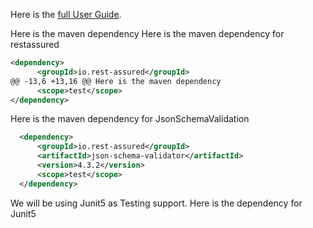 Here is the [full User Guide](https://github.com/rest-assured/rest-assured/wiki/Usage).

Here is the maven dependency
Here is the maven dependency for restassured
```xml
<dependency>
      <groupId>io.rest-assured</groupId>
@@ -13,6 +13,16 @@ Here is the maven dependency
      <scope>test</scope>
</dependency>
```
Here is the maven dependency for JsonSchemaValidation
```xml
  <dependency>
      <groupId>io.rest-assured</groupId>
      <artifactId>json-schema-validator</artifactId>
      <version>4.3.2</version>
      <scope>test</scope>
  </dependency>
```


We will be using Junit5 as Testing support.
Here is the dependency for Junit5
